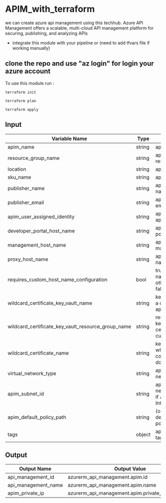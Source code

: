 # APIM_with_terraform
we can create azure api management using this techhub.
Azure API Management offers a scalable, multi-cloud API management platform for securing, publishing, and analyzing APIs
* integrate this module with your pipeline or (need to add tfvars file if working manually)
## clone the repo and use "az login" for login your azure account

To use this module run :

```
terraform init

terraform plan

terraform apply

```
## Input

| Variable Name | Type   | Description                                                | Default Value   |
|---------------|--------|------------------------------------------------------------|-----------------|
| apim_name     | string | api management name                                        |                 |
| resource_group_name | string | api management resource_group_name                |                 |
| location       | string | api management location                                    |                 |
| sku_name       | string | api management sku                                         | Developer_1     |
| publisher_name | string | api management publisher name                              |                 |
| publisher_email | string | api management publisher email                             |                 |
| apim_user_assigned_identity | string | api management apim_user_assigned_identity       |                 |
| developer_portal_host_name | string | api management developer portal host name         |                 |
| management_host_name | string | api management management host name                   |                 |
| proxy_host_name | string | api management, proxy host name                          |                 |
| requires_custom_host_name_configuration | bool   | true if requires custom host name configuration, otherwise false (default is false) | true |
| wildcard_certificate_key_vault_name | string | keyvault name which holds a certificate to configure apim custom domain |                 |
| wildcard_certificate_key_vault_resource_group_name | string | resource_group name of keyvault which holds a certificate to configure apim custom domain |                 |
| wildcard_certificate_name | string | keyvault certificate name which will be used to configure apim custom domain |                 |
| virtual_network_type | string | api management virtual network type                       | Internal        |
| apim_subnet_id | string | api management virtual network subnet id, (requires if APIM network type is Internal) |                 |
| apim_default_policy_path | string | (optional) api management default policy path, if any policy needed to be apply |                 |
| tags          | object | api management resource tags                               | {"Data_Classification" = "Standard"} |


## Output

| Output Name         | Output Value                                             |
|---------------------|----------------------------------------------------------|
| api_management_id    | azurerm_api_management.apim.id                            |
| api_management_name  | azurerm_api_management.apim.name                          |
| apim_private_ip      | azurerm_api_management.apim.private_ip_addresses         |

